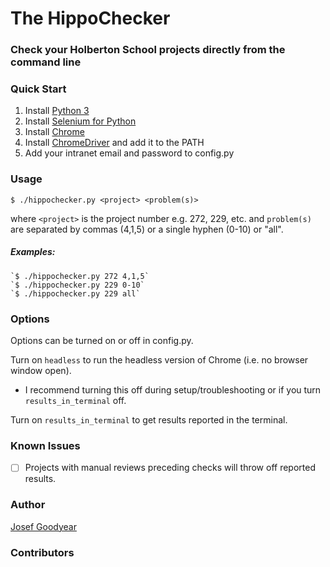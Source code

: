 # The HippoChecker
### Check your Holberton School projects directly from the command line
### Quick Start
1. Install [Python 3](https://www.python.org/downloads/)
2. Install [Selenium for Python](https://selenium-python.readthedocs.io/)
3. Install [Chrome](https://www.google.com/chrome/)
4. Install [ChromeDriver](https://sites.google.com/a/chromium.org/chromedriver/downloads) and add it to the PATH
5. Add your intranet email and password to config.py
### Usage

`$ ./hippochecker.py <project> <problem(s)>`

where `<project>` is the project number e.g. 272, 229, etc.
and `problem(s)` are separated by commas (4,1,5) or a single hyphen (0-10) or "all".

##### Examples:
    `$ ./hippochecker.py 272 4,1,5`
    `$ ./hippochecker.py 229 0-10`
    `$ ./hippochecker.py 229 all`
    
    
### Options
Options can be turned on or off in config.py.

Turn on `headless` to run the headless version of Chrome (i.e. no browser window open).

-  I recommend turning this off during setup/troubleshooting or if you turn `results_in_terminal` off.

Turn on `results_in_terminal` to get results reported in the terminal.



### Known Issues
- [ ] Projects with manual reviews preceding checks will throw off reported results. 


### Author
[Josef Goodyear](https://github.com/JosefGoodyear)

### Contributors

